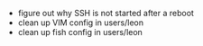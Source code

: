 - figure out why SSH is not started after a reboot
- clean up VIM config in users/leon
- clean up fish config in users/leon
